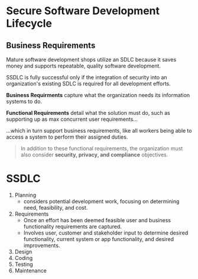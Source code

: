 # Secure Software Development Lifecycle

## Business Requirements

Mature software development shops utilize an SDLC because it saves money and supports repeatable, quality software development.

SSDLC is fully successful only if the integration of security into an organization's existing SDLC is required for all development efforts. 

**Business Requirments** capture what the organization needs its information systems to do. 

**Functional Requirements** detail what the solution must do, such as supporting up as max concurrent user requirements...

...which in turn support business requirements, like all workers being able to access a system to perform their assigned duties. 

> In addition to these functional requirements, the organization must also consider **security, privacy, and compliance** objectives.

# SSDLC

1. Planning
    - considers potential development work, focusing on determining need, feasibility, and cost. 
2. Requirements
    - Once an effort has been deemed feasible user and business functionality requirements are captured. 
    - Involves user, customer and stakeholder input to determine desired functionality, current system or app functionality, and desired improvements. 
3. Design
4. Coding
5. Testing
6. Maintenance

